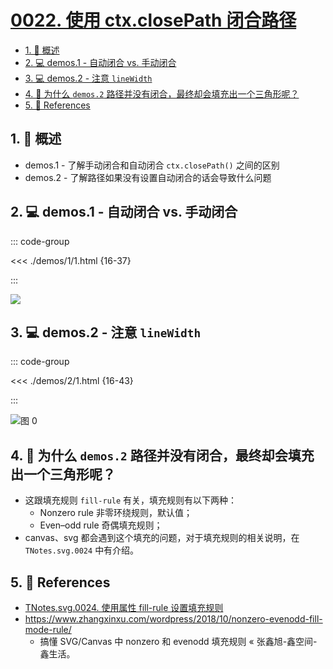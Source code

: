# [0022. 使用 ctx.closePath 闭合路径](https://github.com/Tdahuyou/TNotes.canvas/tree/main/notes/0022.%20%E4%BD%BF%E7%94%A8%20ctx.closePath%20%E9%97%AD%E5%90%88%E8%B7%AF%E5%BE%84)

<!-- region:toc -->

- [1. 📝 概述](#1--概述)
- [2. 💻 demos.1 - 自动闭合 vs. 手动闭合](#2--demos1---自动闭合-vs-手动闭合)
- [3. 💻 demos.2 - 注意 `lineWidth`](#3--demos2---注意-linewidth)
- [4. 🤔 为什么 `demos.2` 路径并没有闭合，最终却会填充出一个三角形呢？](#4--为什么-demos2-路径并没有闭合最终却会填充出一个三角形呢)
- [5. 🔗 References](#5--references)

<!-- endregion:toc -->

## 1. 📝 概述

- demos.1 - 了解手动闭合和自动闭合 `ctx.closePath()` 之间的区别
- demos.2 - 了解路径如果没有设置自动闭合的话会导致什么问题

## 2. 💻 demos.1 - 自动闭合 vs. 手动闭合

::: code-group

<<< ./demos/1/1.html {16-37}

:::

![](https://cdn.jsdelivr.net/gh/Tdahuyou/imgs@main/2024-10-04-00-49-40.png)

## 3. 💻 demos.2 - 注意 `lineWidth`

::: code-group

<<< ./demos/2/1.html {16-43}

:::

![图 0](https://cdn.jsdelivr.net/gh/Tdahuyou/imgs@main/2025-08-15-20-34-45.png)

## 4. 🤔 为什么 `demos.2` 路径并没有闭合，最终却会填充出一个三角形呢？

- 这跟填充规则 `fill-rule` 有关，填充规则有以下两种：
  - Nonzero rule 非零环绕规则，默认值；
  - Even–odd rule 奇偶填充规则；
- canvas、svg 都会遇到这个填充的问题，对于填充规则的相关说明，在 `TNotes.svg.0024` 中有介绍。

## 5. 🔗 References

- [TNotes.svg.0024. 使用属性 fill-rule 设置填充规则](https://tdahuyou.github.io/TNotes.svg/notes/0024.%20%E4%BD%BF%E7%94%A8%E5%B1%9E%E6%80%A7%20fill-rule%20%E8%AE%BE%E7%BD%AE%E5%A1%AB%E5%85%85%E8%A7%84%E5%88%99/README)
- https://www.zhangxinxu.com/wordpress/2018/10/nonzero-evenodd-fill-mode-rule/
  - 搞懂 SVG/Canvas 中 nonzero 和 evenodd 填充规则 « 张鑫旭-鑫空间-鑫生活。
